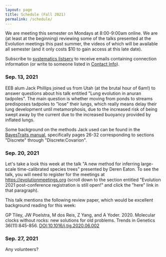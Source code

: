 ```yaml
---
layout: page
title: Schedule (Fall 2021)
permalink: /schedule/
---
```


We are meeting this semester on Mondays at 8:00-9:00am online. We are (at least at the beginning) reviewing some of the talks presented at the Evolution meetings this past summer, the videos of which will be available all semester (and it only costs $10 to gain access at this late date).

Subscribe to [systematics listserv](/systseminar/listserv/) to receive emails containing connection information (or write to someone listed in [Contact Info](/systseminar/contact-info/)).

### Sep. 13, 2021

EEB alum Jack Phillips joined us from Utah (at the brutal hour of 6am!) to answer questions about his talk entitled "Lung evolution in anuran tadpoles". The main question is whether moving from ponds to streams predisposes tadpoles to "lose" their lungs, which really means delay their lung development until metamorphosis, due to the increased risk of being swept away by the current due to the increased buoyancy provided by inflated lungs.

Some background on the methods Jack used can be found in the [BayesTraits manual](http://www.evolution.rdg.ac.uk/BayesTraitsV3.0.5/BayesTraitsV3.0.5.html), specifically pages 26-32 corresponding to sections "Discrete" through "Discrete:Covarion". 

### Sep. 20, 2021

Let's take a look this week at the talk "A new method for inferring large-scale time-calibrated species trees" presented by Deren Eaton. To see the talk, you will need to register for the meetings at https://evolutionmeetings.org (scroll down to the section entitled "Evolution 2021 post-conference registration is  still open!" and click the "here" link in that paragraph). 

This talk mentions the following review paper, which would be excellent background reading for this week:

GP Tiley, JW Poelstra, M dos Reis, Z Yang, and A Yoder. 2020. Molecular clocks without rocks: new solutions for old problems. Trends in Genetics 36(11):845-856. [DOI:10.1016/j.tig.2020.06.002](https://doi.org/10.1016/j.tig.2020.06.002)

### Sep. 27, 2021

Any volunteers?
